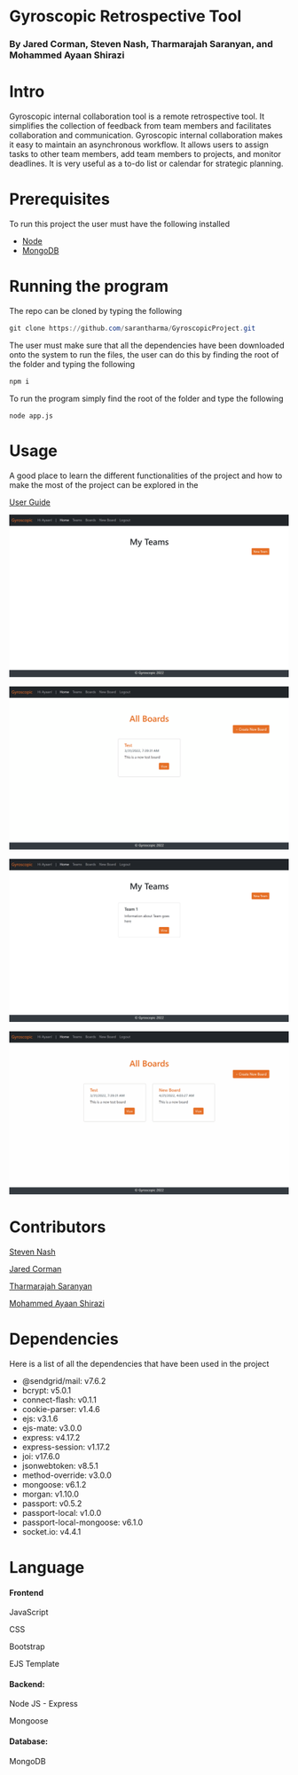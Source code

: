 # Gyroscopic Retrospective Tool
### By Jared Corman, Steven Nash, Tharmarajah Saranyan, and Mohammed Ayaan Shirazi
# Intro

Gyroscopic internal collaboration tool is a remote retrospective tool. It simplifies the collection of feedback from team members and facilitates collaboration and communication. Gyroscopic internal collaboration makes it easy to maintain an asynchronous workflow. It allows users to assign tasks to other team members, add team members to projects, and monitor deadlines. It is very useful as a to-do list or calendar for strategic planning. 



# Prerequisites

To run this project the user must have the following installed

- [Node](https://nodejs.org/en/download/)
- [MongoDB](https://www.mongodb.com/try/download/community)
  

# Running the program

The repo can be cloned by typing the following

```powershell
git clone https://github.com/sarantharma/GyroscopicProject.git
```

The user must make sure that all the dependencies have been downloaded onto the system to run the files, the user can do this by finding the root of the folder and typing the following

```powershell
npm i
```

To run the program simply find the root of the folder and type the following 

```node
node app.js
```


# Usage

A good place to learn the different functionalities of the project and how to make the most of the project can be explored in the 

[User Guide](https://github.com/sarantharma/GyroscopicProject/tree/passport/User%20Guides)

![Animation1](https://github.com/sarantharma/GyroscopicProject/blob/passport/public/img/Animation1.gif)

![Animation2](https://github.com/sarantharma/GyroscopicProject/blob/passport/public/img/Animation2.gif)

![Animation3](https://github.com/sarantharma/GyroscopicProject/blob/passport/public/img/Animation3.gif)

![Animation4](https://github.com/sarantharma/GyroscopicProject/blob/passport/public/img/Animation4.gif)

# Contributors

[Steven Nash](https://www.linkedin.com/in/steven-nash-306b84198/)

[Jared Corman](https://www.linkedin.com/in/jared-corman-001/) 

[Tharmarajah Saranyan](https://www.linkedin.com/in/tharmarajah-saranyan-330095174/) 

[Mohammed Ayaan Shirazi](https://www.linkedin.com/in/ayaan-shirazi-157b06153/)



# Dependencies

Here is a list of all the dependencies that have been used in the project

- @sendgrid/mail: v7.6.2
-  bcrypt: v5.0.1
- connect-flash: v0.1.1
- cookie-parser: v1.4.6
- ejs: v3.1.6
- ejs-mate: v3.0.0
- express: v4.17.2
- express-session: v1.17.2
- joi: v17.6.0
- jsonwebtoken: v8.5.1
- method-override: v3.0.0
- mongoose: v6.1.2
- morgan: v1.10.0
- passport: v0.5.2
- passport-local: v1.0.0
- passport-local-mongoose: v6.1.0
- socket.io: v4.4.1

# Language

#### Frontend

JavaScript

CSS

Bootstrap

EJS Template

#### Backend:

Node JS - Express

Mongoose

#### Database:

MongoDB



